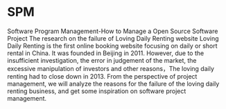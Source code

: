 # SPM
Software Program Management-How to Manage a  Open Source Software Project
The research on the failure of Loving Daily Renting website
Loving Daily Renting is the first online booking website focusing on daily or short rental in China. It was founded in Beijing in 2011. However, due to the insufficient investigation, the error in judgement of the market, the excessive manipulation of investors and other reasons，The loving daily renting had to close down in 2013. From the perspective of project management, we will analyze the reasons for the failure of the loving daily renting business, and get some inspiration on software project management.
